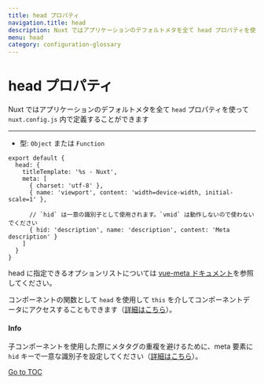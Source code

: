 ```yaml
---
title: head プロパティ
navigation.title: head
description: Nuxt ではアプリケーションのデフォルトメタを全て head プロパティを使って nuxt.config.js 内で定義することができます
menu: head
category: configuration-glossary
---
```

# head プロパティ

Nuxt ではアプリケーションのデフォルトメタを全て `head` プロパティを使って `nuxt.config.js` 内で定義することができます

---

- 型: `Object` または `Function`

```js{}[nuxt.config.js]
export default {
  head: {
    titleTemplate: '%s - Nuxt',
    meta: [
      { charset: 'utf-8' },
      { name: 'viewport', content: 'width=device-width, initial-scale=1' },

      // `hid` は一意の識別子として使用されます。`vmid` は動作しないので使わないでください
      { hid: 'description', name: 'description', content: 'Meta description' }
    ]
  }
}
```

head に指定できるオプションリストについては [vue-meta ドキュメント](https://vue-meta.nuxtjs.org/api/#metainfo-properties)を参照してください。

コンポーネントの関数として `head` を使用して `this` を介してコンポーネントデータにアクセスすることもできます（[詳細はこちら](./components-glossary/head)）。

#### Info
子コンポーネントを使用した際にメタタグの重複を避けるために、meta 要素に `hid` キーで一意な識別子を設定してください（[詳細はこちら](https://vue-meta.nuxtjs.org/api/#tagidkeyname)）。

<span style='float: footnote;'><a href="../index.html#toc">Go to TOC</a></span>
